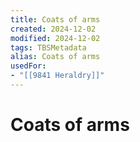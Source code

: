 ```yaml
---
title: Coats of arms
created: 2024-12-02
modified: 2024-12-02
tags: TBSMetadata
alias: Coats of arms
usedFor:
- "[[9841 Heraldry]]"
---
```

# Coats of arms
